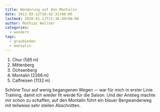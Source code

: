 ```yaml
---
title: Wanderung auf den Montalin
date: 2011-05-22T16:42:31+00:00
lastmod: 2020-01-13T21:38:49+00:00
author: Mathias Wellner
categories:
  - wandern
tags:
  - graubünden
  - montalin
---
```

  1. Chur (585&thinsp;m)
  2. Mittenberg
  3. Ochsenberg
  4. Montalin (2266&thinsp;m)
  5. Calfreisen (1132&thinsp;m)

Schöne Tour auf wenig begangenen Wegen -- war für mich in erster Linie Training, damit ich wieder fit werde für die Saison. Und der Anstieg machte mir schon zu schaffen, auf den Montalin führt ein blauer Bergwanderweg mit teilweise sehr steilen Abschnitten.